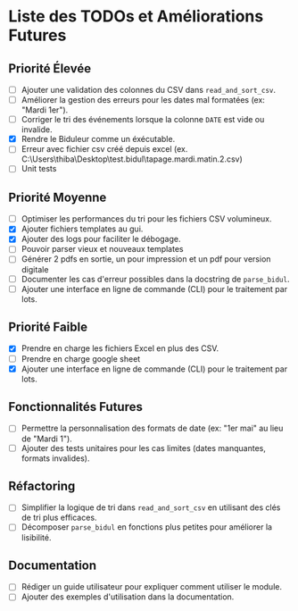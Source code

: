 # Liste des TODOs et Améliorations Futures

## Priorité Élevée
- [ ] Ajouter une validation des colonnes du CSV dans `read_and_sort_csv`.
- [ ] Améliorer la gestion des erreurs pour les dates mal formatées (ex: "Mardi 1er").
- [ ] Corriger le tri des événements lorsque la colonne `DATE` est vide ou invalide.
- [x] Rendre le Biduleur comme un éxécutable.
- [ ] Erreur avec fichier csv créé depuis excel (ex. C:\Users\thiba\Desktop\test.bidul\tapage.mardi.matin.2.csv)
- [ ] Unit tests

## Priorité Moyenne
- [ ] Optimiser les performances du tri pour les fichiers CSV volumineux.
- [x] Ajouter fichiers templates au gui.
- [x] Ajouter des logs pour faciliter le débogage.
- [ ] Pouvoir parser vieux et nouveaux templates
- [ ] Générer 2 pdfs en sortie, un pour impression et un pdf pour version digitale
- [ ] Documenter les cas d'erreur possibles dans la docstring de `parse_bidul`.
- [ ] Ajouter une interface en ligne de commande (CLI) pour le traitement par lots.

## Priorité Faible
- [x] Prendre en charge les fichiers Excel en plus des CSV.
- [ ] Prendre en charge google sheet
- [x] Ajouter une interface en ligne de commande (CLI) pour le traitement par lots.

## Fonctionnalités Futures
- [ ] Permettre la personnalisation des formats de date (ex: "1er mai" au lieu de "Mardi 1").
- [ ] Ajouter des tests unitaires pour les cas limites (dates manquantes, formats invalides).

## Réfactoring
- [ ] Simplifier la logique de tri dans `read_and_sort_csv` en utilisant des clés de tri plus efficaces.
- [ ] Décomposer `parse_bidul` en fonctions plus petites pour améliorer la lisibilité.

## Documentation
- [ ] Rédiger un guide utilisateur pour expliquer comment utiliser le module.
- [ ] Ajouter des exemples d'utilisation dans la documentation.